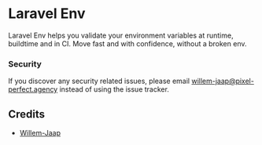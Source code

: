 # Laravel Env

Laravel Env helps you validate your environment variables at runtime, buildtime and in CI. Move fast and with confidence, without a broken env.

### Security

If you discover any security related issues, please email willem-jaap@pixel-perfect.agency instead of using the issue tracker.

## Credits

-   [Willem-Jaap](https://github.com/Willem-Jaap)

